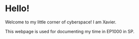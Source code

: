 # Hello!

Welcome to my little corner of cyberspace! I am Xavier.

This webpage is used for documenting my time in EP1000 in SP.



